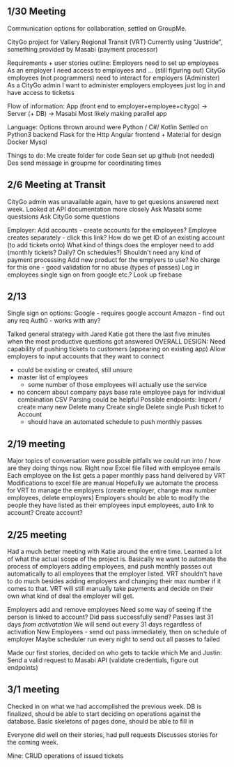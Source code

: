 ## 1/30 Meeting
Communication options for collaboration, settled on GroupMe.

CityGo project for Vallery Regional Transit (VRT)
  Currently using "Justride", something provided by Masabi (payment processor)
  
Requirements + user stories outline:
  Employers need to set up employees
    As an employer I need access to employees and ... (still figuring out)
  CityGo employees (not programmers) need to interact for employers (Administer)
    As a CityGo admin I want to administer employers
  employees just log in and have access to ticketss

Flow of information: App (front end to employer+employee+citygo) -> Server (+ DB) -> Masabi
Most likely making parallel app

Language: Options thrown around were Python / C#/ Kotlin 
Settled on Python3 backend Flask for the Http
Angular frontend + Material for design
Docker
Mysql

Things to do:
Me create folder for code
Sean set up github (not needed)
Des send message in groupme for coordinating times


## 2/6 Meeting at Transit
CityGo admin was unavailable again, have to get quesions answered next week.
Looked at API documentation more closely
  Ask Masabi some questsions
  Ask CityGo some questions
  
 Employer: 
 Add accounts - create accounts for the employees? Employee creates separately - click this link?
 How do we get ID of an existing account (to add tickets onto)
 What kind of things does the employer need to add (monthly tickets? Daily? On schedules?)
 Shouldn't need any kind of payment processing
 Add new product for the emplyers to use? No charge for this one - good validation for no abuse (types of passes)
 Log in employees
  single sign on from google etc.?
 Look up firebase

## 2/13
Single sign on options: 
Google - requires google account
Amazon - find out any req
Auth0 - works with any?

Talked general strategy with Jared
Katie got there the last five minutes when the most productive questions got answered
OVERALL DESIGN:
Need capability of pushing tickets to customers (appearing on existing app)
Allow employers to input accounts that they want to connect
  - could be existing or created, still unsure
  - master list of employees 
    - some number of those employees will actually use the service
  - no concern about company pays base rate employee pays for individual combination
CSV Parsing could be helpful
Possible endpoints:
  Import / create many new
  Delete many
  Create single
  Delete single
  Push ticket to Account
    - should have an automated schedule to push monthly passes
  
  ## 2/19 meeting
  Major topics of conversation were possible pitfalls we could run into / how are they doing things now.
  Right now Excel file filled with employee emails
    Each employee on the list gets a paper monthly pass hand delivered by VRT
    Modifications to excel file are manual
  Hopefully we automate the process for VRT to manage the employers (create employer, change max number employees, delete employers)
  Employers should be able to modify the people they have listed as their employees
    input employees, auto link to account? Create account?
  
  
  ## 2/25 meeting
  Had a much better meeting with Katie around the entire time. Learned a lot of what the actual scope of the project is.
  Basically we want to automate the process of employers adding employees, and push monthly passes out automatically to all employees that the employer listed. 
  VRT shouldn't have to do much besides adding employers and changing their max number if it comes to that.
  VRT will still manually take payments and decide on their own what kind of deal the employer will get. 
  
  Employers add and remove employees
  Need some way of seeing if the person is linked to account?
    Did pass successfully send?
  Passes last 31 days *from activatation*
  We will send out every 31 days regardless of activation
  New Employees - send out pass immediately, then on schedule of employer
  Maybe scheduler run every night to send out all passes to failed
    
  Made our first stories, decided on who gets to tackle which
  Me and Justin:
    Send a valid request to Masabi API (validate credentials, figure out endpoints)
    
  ## 3/1 meeting
  Checked in on what we had accomplished the previous week.
  DB is finalized, should be able to start deciding on operations against the database.
  Basic skeletons of pages done, should be able to fill in
  
  Everyone did well on their stories, had pull requests
  Discusses stories for the coming week.
  
  Mine:
  CRUD operations of issued tickets
